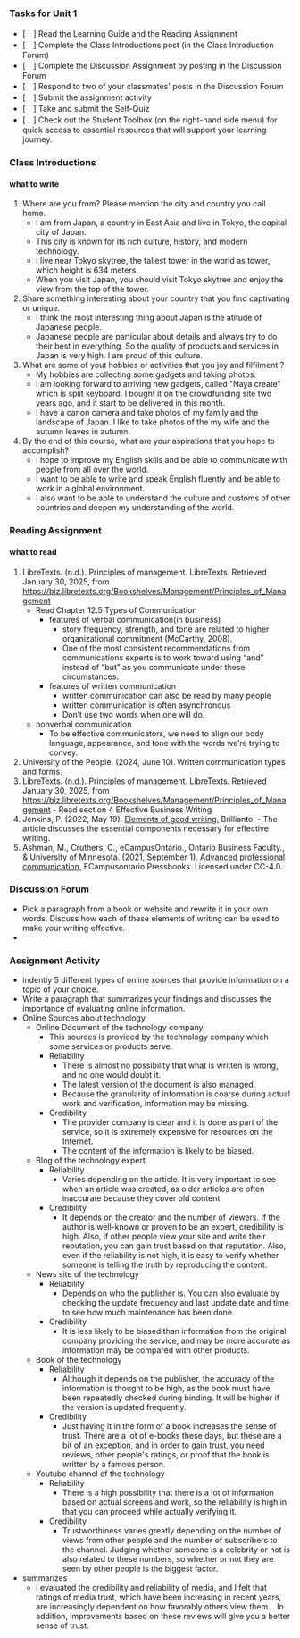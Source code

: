 ### Tasks for Unit 1
  - [　] Read the Learning Guide and the Reading Assignment
  - [　] Complete the Class Introductions post (in the Class Introduction Forum)
  - [　] Complete the Discussion Assignment by posting in the Discussion Forum
  - [　] Respond to two of your classmates' posts in the Discussion Forum
  - [　] Submit the assignment activity
  - [　] Take and submit the Self-Quiz
  - [　] Check out the Student Toolbox (on the right-hand side menu) for quick access to essential resources that will support your learning journey. 

### Class Introductions
  #### what to write
  1. Where are you from? Please mention the city and country you call home.
     - I am from Japan, a country in East Asia and live in Tokyo, the capital city of Japan.
     - This city is known for its rich culture, history, and modern technology.
     - I live near Tokyo skytree, the tallest tower in the world as tower, which height is 634 meters.
     - When you visit Japan, you should visit Tokyo skytree and enjoy the view from the top of the tower.
  2. Share something interesting about your country that you find captivating or unique.
     - I think the most interesting thing about Japan is the atitude of Japanese people.
     - Japanese people are particular about details and always try to do their best in everything. So the quality of products and services in Japan is very high. I am proud of this culture.
  3. What are some of yout hobbies or activities that you joy and filfilment ?
     - My hobbies are collecting some gadgets and taking photos.
     - I am looking forward to arriving new gadgets, called "Naya create" which is split keyboard. I bought it on the crowdfunding site two years ago, and it start to be delivered in this month.
     - I have a canon camera and take photos of my family and the landscape of Japan. I like to take photos of the my wife and the autumn leaves in autumn.
  4. By the end of this course, what are your aspirations that you hope to accomplish?
      - I hope to improve my English skills and be able to communicate with people from all over the world.
      - I want to be able to write and speak English fluently and be able to work in a global environment.
      - I also want to be able to understand the culture and customs of other countries and deepen my understanding of the world.

### Reading Assignment
  #### what to read 
  1. LibreTexts. (n.d.). Principles of management. LibreTexts. Retrieved January 30, 2025, from https://biz.libretexts.org/Bookshelves/Management/Principles_of_Management
     - Read Chapter 12.5 Types of Communication
       - features of verbal communication(in business)
          - story frequency, strength, and tone are related to higher organizational commitment (McCarthy, 2008).
          - One of the most consistent recommendations from communications experts is to work toward using “and” instead of “but” as you communicate under these circumstances.
       - features of written communication
         -  written communication can also be read by many people
         -  written communication is often asynchronous
         -  Don’t use two words when one will do.
      -  nonverbal communication
         -  To be effective communicators, we need to align our body language, appearance, and tone with the words we’re trying to convey. 
  2. University of the People. (2024, June 10). Written communication types and forms. 
  3. LibreTexts. (n.d.). Principles of management. LibreTexts. Retrieved January 30, 2025, from https://biz.libretexts.org/Bookshelves/Management/Principles_of_Management
    - Read section 4 Effective Business Writing
  4. Jenkins, P. (2022, May 19). [Elements of good writing.](https://brilliantio.com/elements-of-good-writing/) Brillianto. 
    - The article discusses the essential components necessary for effective writing.
  5. Ashman, M., Cruthers, C., eCampusOntario., Ontario Business Faculty., & University of Minnesota. (2021, September 1). [Advanced professional communication.](https://ecampusontario.pressbooks.pub/llsadvcomm/) ECampusontario Pressbooks. Licensed under CC-4.0.
### Discussion Forum
   - Pick a paragraph from a book or website and rewrite it in your own words. Discuss how each of these elements of writing can be used to make your writing effective.
   - 

### Assignment Activity
   - indentiy 5 different types of online xources that provide information on a topic of your choice.
   - Write a paragraph that summarizes your findings and discusses the importance of evaluating online information.
   - Online Sources about technology
     - Online Document of the technology company
       - This sources is provided by the technology company which some services or products serve.
       - Reliability
         - There is almost no possibility that what is written is wrong, and no one would doubt it.
         - The latest version of the document is also managed.
         - Because the granularity of information is coarse during actual work and verification, information may be missing.
       - Credibility
         - The provider company is clear and it is done as part of the service, so it is extremely expensive for resources on the Internet.
         - The content of the information is likely to be biased.
     - Blog of the technology expert
       - Reliability
         - Varies depending on the article. It is very important to see when an article was created, as older articles are often inaccurate because they cover old content.
       - Credibility
         - It depends on the creator and the number of viewers. If the author is well-known or proven to be an expert, credibility is high. Also, if other people view your site and write their reputation, you can gain trust based on that reputation. Also, even if the reliability is not high, it is easy to verify whether someone is telling the truth by reproducing the content.
     - News site of the technology
       - Reliability
         - Depends on who the publisher is. You can also evaluate by checking the update frequency and last update date and time to see how much maintenance has been done.
       - Credibility
         - It is less likely to be biased than information from the original company providing the service, and may be more accurate as information may be compared with other products.
     - Book of the technology
       - Reliability
         - Although it depends on the publisher, the accuracy of the information is thought to be high, as the book must have been repeatedly checked during binding. It will be higher if the version is updated frequently.
       - Credibility
         - Just having it in the form of a book increases the sense of trust. There are a lot of e-books these days, but these are a bit of an exception, and in order to gain trust, you need reviews, other people's ratings, or proof that the book is written by a famous person.
     - Youtube channel of the technology
       - Reliability
         - There is a high possibility that there is a lot of information based on actual screens and work, so the reliability is high in that you can proceed while actually verifying it.
       - Credibility
         - Trustworthiness varies greatly depending on the number of views from other people and the number of subscribers to the channel. Judging whether someone is a celebrity or not is also related to these numbers, so whether or not they are seen by other people is the biggest factor.
   - summarizes
     - I evaluated the credibility and reliability of media, and I felt that ratings of media trust, which have been increasing in recent years, are increasingly dependent on how favorably others view them. . In addition, improvements based on these reviews will give you a better sense of trust.